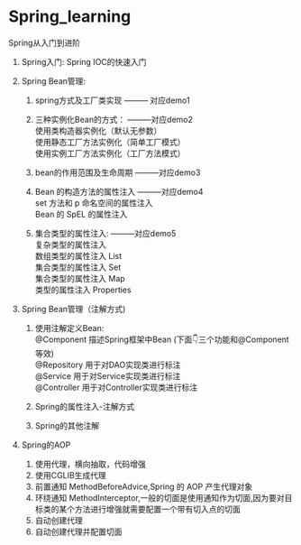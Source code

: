 # Spring_learning
Spring从入门到进阶

1. Spring入门: Spring IOC的快速入门

2. Spring Bean管理: 
   1. spring方式及工厂类实现   ——— 对应demo1  
   
   2. 三种实例化Bean的方式：  ———对应demo2  
      使用类构造器实例化（默认无参数）  
      使用静态工厂方法实例化（简单工厂模式）  
      使用实例工厂方法实例化（工厂方法模式）
   
   3. bean的作用范围及生命周期   ———对应demo3
   
   4. Bean 的构造方法的属性注入  ———对应demo4  
      set 方法和 p 命名空间的属性注入  
      Bean 的 SpEL 的属性注入
   
   5. 集合类型的属性注入:  ———对应demo5  
      复杂类型的属性注入  
      数组类型的属性注入 List  
      集合类型的属性注入 Set  
      集合类型的属性注入 Map  
      类型的属性注入  Properties

3. Spring Bean管理（注解方式)  
   1. 使用注解定义Bean:  
   @Component  描述Spring框架中Bean (下面👇三个功能和@Component等效)  
   @Repository 用于对DAO实现类进行标注  
   @Service 用于对Service实现类进行标注  
   @Controller 用于对Controller实现类进行标注  
   
   2. Spring的属性注入-注解方式
   
   3. Spring的其他注解

4. Spring的AOP
   1. 使用代理，横向抽取，代码增强
   2. 使用CGLIB生成代理
   3. 前置通知 MethodBeforeAdvice,Spring 的 AOP 产生代理对象
   4. 环绕通知 MethodInterceptor,一般的切面是使用通知作为切面,因为要对目标类的某个方法进行增强就需要配置一个带有切入点的切面
   5. 自动创建代理
   6. 自动创建代理并配置切面